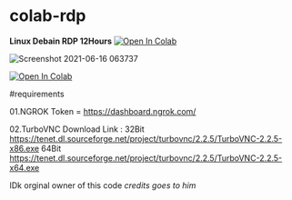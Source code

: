 # colab-rdp

**Linux Debain RDP 12Hours** [![Open In Colab](https://colab.research.google.com/assets/colab-badge.svg)](https://colab.research.google.com/github/jakiya99/colab-rdp/blob/main/guicolab.ipynb)


![Screenshot 2021-06-16 063737](https://user-images.githubusercontent.com/67457538/125187078-751a1400-e24b-11eb-99ba-9281cc178da1.png)


[![Open In Colab](https://colab.research.google.com/assets/colab-badge.svg)](https://colab.research.google.com/github/jakiya99/colab-rdp/blob/main/guicolab.ipynb)


#requirements

01.NGROK Token = https://dashboard.ngrok.com/

02.TurboVNC 
Download Link :
32Bit
https://tenet.dl.sourceforge.net/project/turbovnc/2.2.5/TurboVNC-2.2.5-x86.exe
64Bit
https://tenet.dl.sourceforge.net/project/turbovnc/2.2.5/TurboVNC-2.2.5-x64.exe



IDk orginal owner of this code _credits goes to him_
